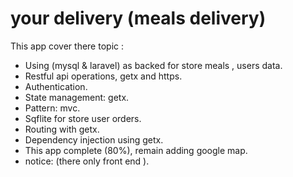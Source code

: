# your delivery (meals delivery)

This app cover there topic :
- Using (mysql & laravel) as backed for store meals , users data.
- Restful api operations, getx and https.
- Authentication.
- State management: getx.
- Pattern: mvc.
- Sqflite for store user orders.
- Routing with getx.
- Dependency injection using getx.
- This app complete (80%), remain adding google map.
- notice: (there only front end ).

